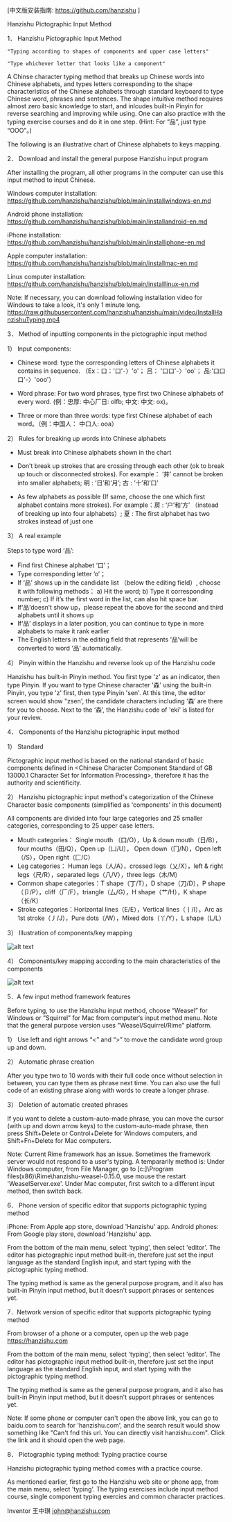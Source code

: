 ﻿[中文版安装指南: https://github.com/hanzishu ]

Hanzishu Pictographic Input Method


1． Hanzishu Pictographic Input Method

	"Typing according to shapes of components and upper case letters"

	"Type whichever letter that looks like a component"

A Chinse character typing method that breaks up Chinese words into Chinese alphabets, and types letters corresponding to the shape characteristics of the Chinese alphabets through standard keyboard to type Chinese word, phrases and sentences.  The shape intuitive method requires almost zero basic knowledge to start, and inlcudes built-in Pinyin for reverse searching and improving while using. One can also practice with the typing exercise courses and do it in one step. (Hint: For “品”, just type “OOO”。)

The following is an illustrative chart of Chinese alphabets to keys mapping.
       

2． Download and install the general purpose Hanzishu input program

After installing the program, all other programs in the computer can use this input method to input Chinese.

   
Windows computer installation: https://github.com/hanzishu/hanzishu/blob/main/installwindows-en.md

Android phone installation: https://github.com/hanzishu/hanzishu/blob/main/installandroid-en.md

iPhone installation: https://github.com/hanzishu/hanzishu/blob/main/installiphone-en.md

Apple computer installation: https://github.com/hanzishu/hanzishu/blob/main/installmac-en.md

Linux computer installation: https://github.com/hanzishu/hanzishu/blob/main/installlinux-en.md

Note: If necessary, you can download following installation video for Windows to take a look, it's only 1 minute long.
https://raw.githubusercontent.com/hanzishu/hanzishu/main/video/InstallHanzishuTyping.mp4


3． Method of inputting components in the pictographic input method

1） Input components:

- Chinese word: type the corresponding letters of Chinese alphabets it contains in sequence. （Ex：口：'口'-〉'o'； 吕： '口口'-〉'oo'； 品:'口口口'-〉'ooo'）

- Word phrase: For two word phrases, type first two Chinese alphabets of every word. (例：忠厚: 中心厂日: olfb; 中文: 中文: ox)。 

- Three or more than three words: type first Chinese alphabet of each word。（例：中国人： 中口人: ooa）

2） Rules for breaking up words into Chinese alphabets

- Must break into Chinese alphabets shown in the chart

- Don’t break up strokes that are crossing through each other (ok to break up touch or disconnected strokes). For example： ‘井’ cannot be broken into smaller alphabets; 明 : ‘日’和‘月’; 古 : ‘十’和‘口’

- As few alphabets as possible (If same, choose the one which first alphabet contains more strokes). For example：房 : ‘户’和‘方’ （instead of breaking up into four alphabets）; 夏 : The first alphabet has two strokes instead of just one
   
3） A real example

Steps to type word ‘品’:

- Find first Chinese alphabet ‘口’；
- Type corresponding letter ‘o’；
- If ‘品’ shows up in the candidate list （below the editing field）, choose it with following methods： a) Hit the word; b) Type it corresponding number; c) If it’s the first word in the list, can also hit space bar.
- If‘品’doesn’t show up，please repeat the above for the second and third alphabets until it shows up
- If‘品’ displays in a later position, you can continue to type in more alphabets to make it rank earlier
- The English letters in the editing field that represents ‘品’will be converted to word ‘品’ automatically.

4） Pinyin within the Hanzishu and reverse look up of the Hanzishu code

Hanzishu has built-in Pinyin method. You first type 'z' as an indicator, then type Pinyin. If you want to type Chinese character '森' using the built-in Pinyin, you type 'z' first, then type Pinyin 'sen'. At this time, the editor screen would show "zsen', the candidate characters including ‘森’ are there for you to choose. Next to the ‘森’, the Hanzishu code of 'eki' is listed for your review.


4． Components of the Hanzishu pictographic input method

1） Standard

Pictographic input method is based on the national standard of basic components defined in <Chinese Character Component Standard of GB 13000.1 Character Set for Information Processing>, therefore it has the authority and scientificity.

2） Hanzishu pictographic input method's categorization of the Chinese Character basic components (simplified as 'components' in this document)

All components are divided into four large categories and 25 smaller categories, corresponding to 25 upper case letters.

- Mouth categories： Single mouth （口/O），Up & down mouth（日/B），four mouths（田/Q），Open up（凵/U）， Open down（冂/N），Open left（/S），Open right（匚/C）
- Leg categories： Human legs（人/A），crossed legs（乂/X），left & right legs（尺/R），separated legs（八/V），three legs（木/M）
- Common shape categories：T shape（丁/T），D shape（刀/D），P shape（卩/P），cliff（厂/F），triangle（厶/G），H shape（艹/H），K shape（长/K）
- Stroke categories：Horizontal lines（E/E），Vertical lines（丨/I），Arc as 1st stroke（丿/J），Pure dots（/W），Mixed dots（丫/Y），L shape（L/L）
   
3） Illustration of components/key mapping
       
![alt text](https://github.com/hanzishu/hanzishu/blob/main/keymapping.png)

4） Components/key mapping according to the main characteristics of the components
   
![alt text](https://github.com/hanzishu/hanzishu/blob/main/detailedkeymapping.png)
   
    
5．A few input method framework features

Before typing, to use the Hanzishu input method, choose “Weasel” for Windows or “Squirrel” for Mac from computer‘s input method menu. Note that the general purpose version uses "Weasel/Squirrel/Rime" platform.

1） Use left and right arrows “<” and “>” to move the candidate word group up and down.

2） Automatic phrase creation

After you type two to 10 words with their full code once without selection in between, you can type them as phrase next time.   You can also use the full code of an existing phrase along with words to create a longer phrase.

3） Deletion of automatic created phrases

If you want to delete a custom-auto-made phrase, you can move the cursor (with up and down arrow keys) to the custom-auto-made phrase, then press Shift+Delete or Control+Delete for Windows computers, and Shift+Fn+Delete for Mac computers.

Note: Current Rime framework has an issue. Sometimes the framework server would not respond to a user's typing. A tempararily method is: Under Windows computer, from File Manager, go to [c:]\Program files(x86)\Rime\hanzishu-weasel-0.15.0\, use mouse the restart 'WeaselServer.exe'. Under Mac computer, first switch to a different input method, then switch back.


6． Phone version of specific editor that supports pictographic typing method

iPhone: From Apple app store, download 'Hanzishu' app.
Android phones: From Google play store, download 'Hanzishu' app.

From the bottom of the main menu, select 'typing', then select 'editor'. The editor has pictographic input method built-in, therefore just set the input language as the standard English input, and start typing with the pictographic typing method.

The typing method is same as the general purpose program, and it also has built-in Pinyin input method, but it doesn't support phrases or sentences yet. 


7．Network version of specific editor that supports pictographic typing method

From browser of a phone or a computer, open up the web page https://hanzishu.com

From the bottom of the main menu, select 'typing', then select 'editor'. The editor has pictographic input method built-in, therefore just set the input language as the standard English input, and start typing with the pictographic typing method.

The typing method is same as the general purpose program, and it also has built-in Pinyin input method, but it doesn't support phrases or sentences yet. 

Note: If some phone or computer can't open the above link, you can go to baidu.com to search for 'hanzishu.com', and the search result would show something like "Can't fnd this url. You can directly visit hanzishu.com". Click the link and it should open the web page.


8． Pictographic typing method: Typing practice course

Hanzishu pictographic typing method comes with a practice course.

As mentioned earlier, first go to the Hanzishu web site or phone app, from the main menu, select 'typing'. The typing exercises include input method course, single component typing exercies and common character practices.


Inventor	王中琪 john@hanzishu.com


